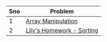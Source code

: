 |Sno|Problem|
|-|-|
|1|[Array Manipulation](https://www.hackerrank.com/challenges/crush/problem#:~:text=Starting%20with%20a%201%2Dindexed,maximum%20value%20in%20the%20array.&text=The%20largest%20value%20is%20after%20all%20operations%20are%20performed.)|
|2|[Lily's Homework - Sorting](https://www.hackerrank.com/challenges/lilys-homework/problem)|
